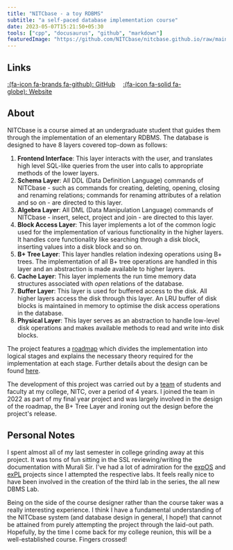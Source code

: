 ```yaml
---
title: "NITCbase - a toy RDBMS"
subtitle: "a self-paced database implementation course"
date: 2023-05-07T15:21:50+05:30
tools: ["cpp", "docusaurus", "github", "markdown"]
featuredImage: "https://github.com/NITCbase/nitcbase.github.io/raw/main/static/img/FrontBannerLogo.png"
---
```


## Links

[:(fa-icon fa-brands fa-github):&nbsp;GitHub](https://github.com/NITCbase)&emsp;
[:(fa-icon fa-solid fa-globe):&nbsp;Website](https://nitcbase.github.io)

## About

NITCbase is a course aimed at an undergraduate student that guides them through the implementation of an elementary RDBMS. The database is designed to have 8 layers covered top-down as follows:

1. **Frontend Interface**: This layer interacts with the user, and translates high level SQL-like queries from the user into calls to appropriate methods of the lower layers.
2. **Schema Layer**: All DDL (Data Definition Language) commands of NITCbase - such as commands for creating, deleting, opening, closing and renaming relations; commands for renaming attributes of a relation and so on - are directed to this layer.
3. **Algebra Layer**: All DML (Data Manipulation Language) commands of NITCbase - insert, select, project and join - are directed to this layer.
4. **Block Access Layer**: This layer implements a lot of the common logic used for the implementation of various functionality in the higher layers. It handles core functionality like searching through a disk block, inserting values into a disk block and so on.
5. **B+ Tree Layer**: This layer handles relation indexing operations using B+ trees. The implementation of all B+ tree operations are handled in this layer and an abstraction is made available to higher layers.
6. **Cache Layer**: This layer implements the run time memory data structures associated with _open_ relations of the database.
7. **Buffer Layer**: This layer is used for buffered access to the disk. All higher layers access the disk through this layer. An LRU buffer of disk blocks is maintained in memory to optimise the disk access operations in the database.
8. **Physical Layer**: This layer serves as an abstraction to handle low-level disk operations and makes available methods to read and write into disk blocks.

The project features a [roadmap](https://nitcbase.github.io/docs/Roadmap) which divides the implementation into logical stages and explains the necessary theory required for the implementation at each stage. Further details about the design can be found [here](https://nitcbase.github.io/docs/Design/Architecture).

The development of this project was carried out by a [team](https://nitcbase.github.io/AboutUs#authors) of students and faculty at my college, NITC, over a period of 4 years. I joined the team in 2022 as part of my final year project and was largely involved in the design of the roadmap, the B+ Tree Layer and ironing out the design before the project's release.

## Personal Notes

I spent almost all of my last semester in college grinding away at this project. It was tons of fun sitting in the SSL reviewing/writing the documentation with Murali Sir. I've had a lot of admiration for the [expOS](https://exposnitc.github.io) and [exPL](https://silcnitc.github.io) projects since I attempted the respective labs. It feels really nice to have been involved in the creation of the third lab in the series, the all new DBMS Lab.

Being on the side of the course designer rather than the course taker was a really interesting experience. I think I have a fundamental understanding of the NITCbase system (and database design in general, I hope!) that cannot be attained from purely attempting the project through the laid-out path. Hopefully, by the time I come back for my college reunion, this will be a well-established course. Fingers crossed!
